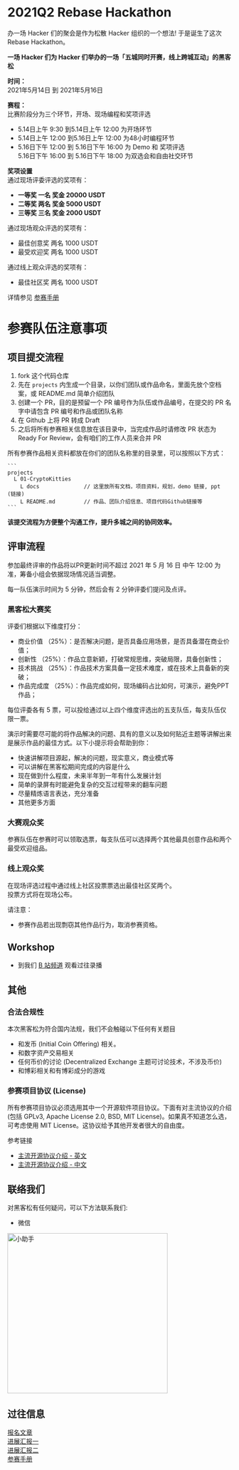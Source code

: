 # 2021Q2 Rebase Hackathon

办一场 Hacker 们的聚会是作为松散 Hacker 组织的一个想法! 于是诞生了这次 Rebase Hackathon。  

**一场 Hacker 们为 Hacker 们举办的一场「五城同时开赛，线上跨城互动」的黑客松**


**时间：**  
2021年5月14日 到 2021年5月16日

**赛程：**  
比赛阶段分为三个环节，开场、现场编程和奖项评选  
* 5.14日上午 9:30 到5.14日上午 12:00 为开场环节  
* 5.14日上午 12:00 到5.16日上午 12:00 为48小时编程环节  
* 5.16日下午 12:00 到 5.16日下午 16:00 为 Demo 和 奖项评选    
5.16日下午 16:00 到 5.16日下午 18:00 为双选会和自由社交环节  

**奖项设置**  
通过现场评委评选的奖项有：  
* **一等奖 一名 奖金 20000 USDT**  
* **二等奖 两名 奖金 5000 USDT**  
* **三等奖 三名 奖金 2000 USDT**  

通过现场观众评选的奖项有：  
* 最佳创意奖 两名 1000 USDT  
* 最受欢迎奖 两名 1000 USDT  
 
通过线上观众评选的奖项有：  
* 最佳社区奖 两名 1000 USDT  

详情参见 [参赛手册](https://mp.weixin.qq.com/s/ZWcd2LQm_PBwvOFuevpdIw)  


# 参赛队伍注意事项 

## 项目提交流程  

1. fork 这个代码仓库  
2. 先在 `projects` 内生成一个目录，以你们团队或作品命名，里面先放个空档案，或 README.md 简单介绍团队  
3. 创建一个 PR，目的是预留一个 PR 编号作为队伍或作品编号，在提交的 PR 名字中请包含 PR 编号和作品或团队名称  
4. 在 Github 上将 PR 转成 Draft  
5. 之后将所有参赛相关信息放在该目录中，当完成作品时请修改 PR 状态为 Ready For Review，会有咱们的工作人员来合并 PR  

所有参赛作品相关资料都放在你们的团队名称里的目录里，可以按照以下方式：  

    ```
    projects
      L 01-CryptoKitties
        L docs              // 这里放所有文档，项目资料，规划，demo 链接, ppt (链接)
        L README.md         // 作品、团队介绍信息、项目代码Github链接等
    ```

**该提交流程为方便整个沟通工作，提升多城之间的协同效率。**  


## 评审流程  
参加最终评审的作品将以PR更新时间不超过 2021 年 5 月 16 日 中午 12:00 为准，筹备小组会依据现场情况适当调整。  

每一队伍演示时间为 5 分钟，然后会有 2 分钟评委们提问及点评。  

### 黑客松大赛奖  
评委们根据以下维度打分：  
* 商业价值 （25%）：是否解决问题，是否具备应用场景，是否具备潜在商业价值；  
* 创新性 （25%）：作品立意新颖，打破常规思维，突破局限，具备创新性；  
* 技术挑战 （25%）：作品技术方案具备一定技术难度，或在技术上具备新的突破；  
* 作品完成度 （25%）：作品完成如何，现场编码占比如何，可演示，避免PPT作品；  

每位评委各有 5 票，可以投给通过以上四个维度评选出的五支队伍，每支队伍仅限一票。  

演示时需要尽可能的将作品解决的问题、具有的意义以及如何贴近主题等讲解出来是展示作品的最佳方式。以下小提示将会帮助到你：  
* 快速讲解项目源起，解决的问题，现实意义，商业模式等  
* 可以讲解在黑客松期间完成的内容是什么  
* 现在做到什么程度，未来半年到一年有什么发展计划  
* 简单的录屏有时能避免复杂的交互过程带来的翻车问题  
* 尽量精炼语言表达，充分准备  
* 其他更多方面  

### 大赛观众奖  
参赛队伍在参赛时可以领取选票，每支队伍可以选择两个其他最具创意作品和两个最受欢迎组品。  
 
### 线上观众奖  
在现场评选过程中通过线上社区投票票选出最佳社区奖两个。  
投票方式将在现场公布。  


请注意：  
- 参赛作品若出现剽窃其他作品行为，取消参赛资格。  

## Workshop   
- 到我们 [B 站频道](https://space.bilibili.com/382886213) 观看过往录播  

## 其他  

### 合法合规性  

本次黑客松为符合国内法规，我们不会触碰以下任何有关题目  

- 和发币 (Initial Coin Offering) 相关。  
- 和数字资产交易相关  
- 任何币价的讨论 (Decentralized Exchange 主题可讨论技术，不涉及币价)  
- 和博彩相关和有博彩成分的游戏  

### 参赛项目协议 (License)  

所有参赛项目协议必须选用其中一个开源软件项目协议。下面有对主流协议的介绍 (包括 GPLv3, Apache License 2.0, BSD, MIT License)。如果真不知道怎么选，可考虑使用 MIT License。这协议给予其他开发者很大的自由度。  

参考链接  

- [主流开源协议介绍 - 英文](https://www.freecodecamp.org/news/how-open-source-licenses-work-and-how-to-add-them-to-your-projects-34310c3cf94/)  
- [主流开源协议介绍 - 中文](https://www.runoob.com/w3cnote/open-source-license.html)  



## 联络我们

对黑客松有任何疑问，可以下方法联系我们:

* 微信  
<img src="https://user-images.githubusercontent.com/1884084/118161055-b2cc0d80-b451-11eb-95be-17e0c9ac3728.jpeg" width="360" alt="小助手"/>


## 过往信息
[报名文章](https://mp.weixin.qq.com/s/-DeOn_mElWTK0p3jcKI7ww)  
[进展汇报一](https://mp.weixin.qq.com/s/5_4uGEvtfvxqqTBrUQD9og)  
[进展汇报二](https://mp.weixin.qq.com/s/QItthGYHAEKEYkWiAmo1MA)  
[参赛手册](https://mp.weixin.qq.com/s/ZWcd2LQm_PBwvOFuevpdIw)  

